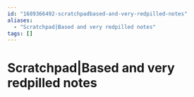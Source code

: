 ```yaml
---
id: "1689366492-scratchpadbased-and-very-redpilled-notes"
aliases:
  - "Scratchpad|Based and very redpilled notes"
tags: []
---
```


# Scratchpad|Based and very redpilled notes